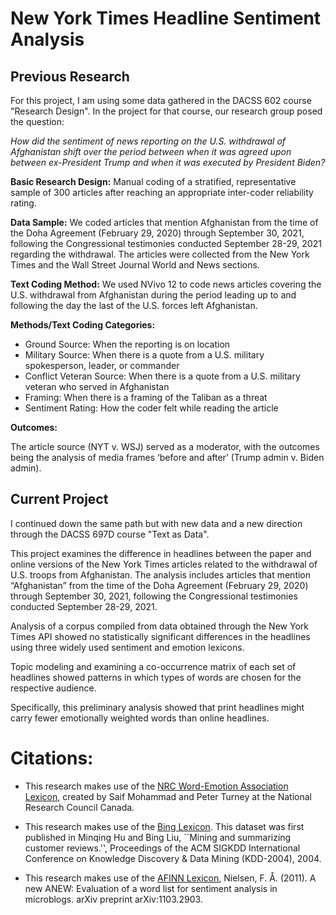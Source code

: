 # New York Times Headline Sentiment Analysis

## Previous Research

For this project, I am using some data gathered in the DACSS 602 course "Research Design".  In the project for that course, our research group posed the question:

*How did the sentiment of news reporting on the U.S. withdrawal of Afghanistan shift over the period between when it was agreed upon between ex-President Trump and when it was executed by President Biden?*

**Basic Research Design:**  Manual coding of a stratified, representative sample of 300 articles after reaching an appropriate inter-coder reliability rating.

**Data Sample:**  We coded articles that mention Afghanistan from the time of the Doha Agreement (February 29, 2020) through September 30, 2021, following the Congressional testimonies conducted September 28-29, 2021 regarding the withdrawal. The articles were collected from the New York Times and the Wall Street Journal World and News sections.

**Text Coding Method:**  We used NVivo 12 to code news articles covering the U.S. withdrawal from Afghanistan during the period leading up to and following the day the last of the U.S. forces left Afghanistan. 

**Methods/Text Coding Categories:**

* Ground Source: When the reporting is on location 
* Military Source: When there is a quote from a U.S.  military spokesperson, leader, or commander	
* Conflict Veteran Source: 	When there is a quote from a U.S. military veteran who served in Afghanistan
* Framing: When there is a framing of the Taliban as a threat 
* Sentiment Rating:	How the coder felt while reading the article
		
**Outcomes:**  

The article source (NYT v. WSJ) served as a moderator, with the outcomes being the analysis of media frames ‘before and after’ (Trump admin v. Biden admin). 

## Current Project

I continued down the same path but with new data and a new direction through the DACSS 697D course "Text as Data".

This project examines the difference in headlines between the paper and online versions of the New York Times articles related to the withdrawal of U.S. troops from Afghanistan. The analysis includes articles that mention “Afghanistan” from the time of the Doha Agreement (February 29, 2020) through September 30, 2021, following the Congressional testimonies conducted September 28-29, 2021. 

Analysis of a corpus compiled from data obtained through the New York Times API showed no statistically significant differences in the headlines using three widely used sentiment and emotion lexicons. 

Topic modeling and examining a co-occurrence matrix of each set of headlines showed patterns in which types of words are chosen for the respective audience. 

Specifically, this preliminary analysis showed that print headlines might carry fewer emotionally weighted words than online headlines.

# Citations:

* This research makes use of the [NRC Word-Emotion Association Lexicon](http://saifmohammad.com/WebPages/NRC-Emotion-Lexicon.htm), created by Saif Mohammad and Peter Turney at the National Research Council Canada. 

* This research makes use of the [Bing Lexicon](https://www.cs.uic.edu/~liub/FBS/sentiment-analysis.html). This dataset was first published in Minqing Hu and Bing Liu, ``Mining and summarizing customer reviews.'', Proceedings of the ACM SIGKDD International Conference on Knowledge Discovery & Data Mining (KDD-2004), 2004.

* This research makes use of the [AFINN Lexicon](http://www2.compute.dtu.dk/pubdb/pubs/6010-full.html), Nielsen, F. Å. (2011). A new ANEW: Evaluation of a word list for sentiment analysis in microblogs. arXiv preprint arXiv:1103.2903.

